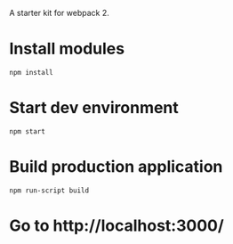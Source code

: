 A starter kit for webpack 2.

# Install modules
`npm install`

# Start dev environment
`npm start`

# Build production application
`npm run-script build`

# Go to http://localhost:3000/